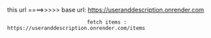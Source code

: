this url ====>>>>>            base url: https://useranddescription.onrender.com

                              fetch items : https://useranddescription.onrender.com/items 

                              
